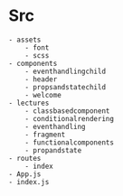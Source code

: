 # Src
    - assets
        - font
        - scss
    - components
        - eventhandlingchild
        - header
        - propsandstatechild
        - welcome
    - lectures
        - classbasedcomponent
        - conditionalrendering
        - eventhandling
        - fragment
        - functionalcomponents
        - propandstate
    - routes
        - index
    - App.js
    - index.js